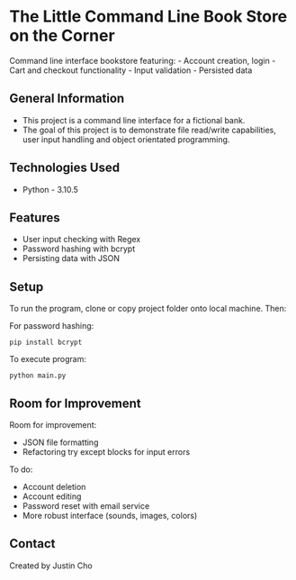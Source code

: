 # The Little Command Line Book Store on the Corner 
Command line interface bookstore featuring:
    - Account creation, login
    - Cart and checkout functionality
    - Input validation
    - Persisted data


<!-- ## Table of Contents
* [General Info](#general-information)
* [Technologies Used](#technologies-used)
* [Features](#features)
* [Screenshots](#screenshots)
* [Setup](#setup)
* [Room for Improvement](#room-for-improvement)
* [Contact](#contact) -->


## General Information
- This project is a command line interface for a fictional bank.
- The goal of this project is to demonstrate file read/write capabilities, user input handling  and object orientated programming. 
<!-- - Why did you undertake it? -->
<!-- You don't have to answer all the questions - just the ones relevant to your project. -->


## Technologies Used
- Python - 3.10.5


## Features
<!-- List the ready features here: -->
- User input checking with Regex
- Password hashing with bcrypt
- Persisting data with JSON


<!-- ## Screenshots
![Example screenshot](./img/screenshot.png) -->
<!-- If you have screenshots you'd like to share, include them here. -->


## Setup
<!-- What are the project requirements/dependencies? Where are they listed? A requirements.txt or a Pipfile.lock file perhaps? Where is it located?

Proceed to describe how to install / setup one's local environment / get started with the project. -->
To run the program, clone or copy project folder onto local machine. Then:

For password hashing:
```
pip install bcrypt
```

To execute program:
```
python main.py
```


<!-- ## Usage
How does one go about using it?
Provide various use cases and code examples here.

`write-your-code-here` -->


<!-- ## Project Status
Project is: _in progress_ / _complete_ / _no longer being worked on_. If you are no longer working on it, provide reasons why. -->


## Room for Improvement
<!-- Include areas you believe need improvement / could be improved. Also add TODOs for future development. -->

Room for improvement:
- JSON file formatting
- Refactoring try except blocks for input errors

To do:
- Account deletion
- Account editing
- Password reset with email service
- More robust interface (sounds, images, colors)


<!-- ## Acknowledgements
Give credit here.
- This project was inspired by...
- This project was based on [this tutorial](https://www.example.com).
- Many thanks to... -->


## Contact
<!-- Created by [@flynerdpl](https://www.flynerd.pl/) - feel free to contact me! -->
Created by Justin Cho


<!-- Optional -->
<!-- ## License -->
<!-- This project is open source and available under the [... License](). -->

<!-- You don't have to include all sections - just the one's relevant to your project -->